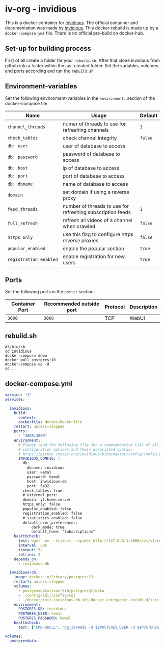 # iv-org - invidious

This is a docker container for [Invidious](../invidious.md).
The official container and documentation was made by [invidious](https://github.com/iv-org/invidious).
This docker-rebuild is made up by a `docker-compose.yml` file.
There is no official pre-build on docker-hub.

## Set-up for building process

First of all create a folder for your `rebuild.sh`.
After that clone invidious from github into a folder within the just created folder.
Set the variables, volumes and ports according and run the `rebuild.sh`

## Environment-variables

Set the following environment-variables in the `environment:` section of the
docker-compose file.

| Name                   | Usage                                                      | Default |
| ---------------------- | ---------------------------------------------------------- | ------- |
| `channel_threads`      | numer of threads to use for refreshing channels            | `1`     |
| `check_tables`         | check channel integrity                                    | `false` |
| `db: user`             | user of database to access                                 |         |
| `db: password`         | password of database to access                             |         |
| `db: host`             | ip of database to access                                   |         |
| `db: port`             | port of database to access                                 |         |
| `db: dbname`           | name of database to access                                 |         |
| `domain`               | set domain if using a reverse proxy                        |         |
| `feed_threads`         | number of threads to use for refreshing subscription feeds | `1`     |
| `full_refresh`         | refresh all videos of a channel when crawled               | `false` |
| `https_only`           | use this flag to configure https reverse proxies           | `false` |
| `popular_enabled`      | enable the popular section                                 | `true`  |
| `registration_enabled` | enable registration for new users                          | `true`  |

## Ports

Set the following ports in the `ports:` section.

| Container Port | Recommended outside port | Protocol | Description |
| -------------- | ------------------------ | -------- | ----------- |
| `3000`         | `3000`                   | TCP      | WebUI       |

## rebuild.sh

```shell
#!/bin/sh
cd invidious
docker-compose down
docker pull postgres:10
docker-compose up -d
cd ..
```

## docker-compose.yml

```yml
version: "3"
services:

  invidious:
    build:
      context: .
      dockerfile: docker/Dockerfile
    restart: unless-stopped
    ports:
      - "3000:3000"
    environment:
      # Please read the following file for a comprehensive list of all available
      # configuration options and their associated syntax:
      # https://github.com/iv-org/invidious/blob/master/config/config.example.yml
      INVIDIOUS_CONFIG: |
        db:
          dbname: invidious
          user: kemal
          password: kemal
          host: invidious-db
          port: 5432
        check_tables: true
        # external_port:
        domain: yt.home.server
        https_only: false
        popular_enabled: false
        registration_enabled: false
        # statistics_enabled: false
        default_user_preferences:
            dark_mode: true
            default_home: "Subscriptions"
    healthcheck:
      test: wget -nv --tries=1 --spider http://127.0.0.1:3000/api/v1/comments/jNQXAC9IVRw || exit 1
      interval: 30s
      timeout: 5s
      retries: 2
    depends_on:
      - invidious-db

  invidious-db:
    image: docker.io/library/postgres:13
    restart: unless-stopped
    volumes:
      - postgresdata:/var/lib/postgresql/data
      - ./config/sql:/config/sql
      - ./docker/init-invidious-db.sh:/docker-entrypoint-initdb.d/init-invidious-db.sh
    environment:
      POSTGRES_DB: invidious
      POSTGRES_USER: kemal
      POSTGRES_PASSWORD: kemal
    healthcheck:
      test: ["CMD-SHELL", "pg_isready -U $$POSTGRES_USER -d $$POSTGRES_DB"]

volumes:
  postgresdata:
```
